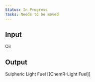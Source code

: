 ```yaml
---
Status: In Progress
Tasks: Needs to be moved
---
```

## Input
Oil
## Output
Sulpheric Light Fuel [[ChemR-Light Fuel]]